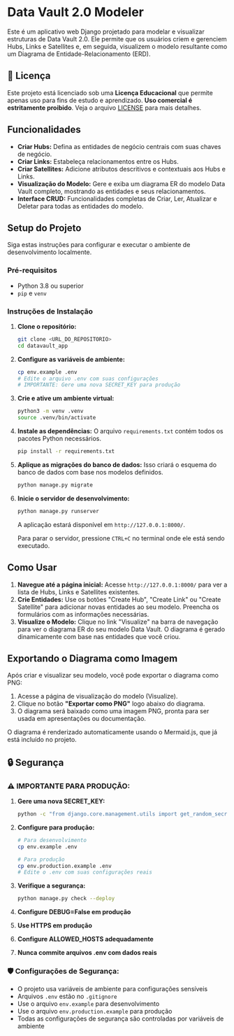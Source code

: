 # Data Vault 2.0 Modeler

Este é um aplicativo web Django projetado para modelar e visualizar estruturas de Data Vault 2.0. Ele permite que os usuários criem e gerenciem Hubs, Links e Satellites e, em seguida, visualizem o modelo resultante como um Diagrama de Entidade-Relacionamento (ERD).

## 📄 Licença

Este projeto está licenciado sob uma **Licença Educacional** que permite apenas uso para fins de estudo e aprendizado. **Uso comercial é estritamente proibido**. Veja o arquivo [LICENSE](LICENSE) para mais detalhes.

## Funcionalidades

- **Criar Hubs:** Defina as entidades de negócio centrais com suas chaves de negócio.
- **Criar Links:** Estabeleça relacionamentos entre os Hubs.
- **Criar Satellites:** Adicione atributos descritivos e contextuais aos Hubs e Links.
- **Visualização do Modelo:** Gere e exiba um diagrama ER do modelo Data Vault completo, mostrando as entidades e seus relacionamentos.
- **Interface CRUD:** Funcionalidades completas de Criar, Ler, Atualizar e Deletar para todas as entidades do modelo.

## Setup do Projeto

Siga estas instruções para configurar e executar o ambiente de desenvolvimento localmente.

### Pré-requisitos

- Python 3.8 ou superior
- `pip` e `venv`

### Instruções de Instalação

1.  **Clone o repositório:**
    ```bash
    git clone <URL_DO_REPOSITORIO>
    cd datavault_app
    ```

2.  **Configure as variáveis de ambiente:**
    ```bash
    cp env.example .env
    # Edite o arquivo .env com suas configurações
    # IMPORTANTE: Gere uma nova SECRET_KEY para produção
    ```

3.  **Crie e ative um ambiente virtual:**
    ```bash
    python3 -m venv .venv
    source .venv/bin/activate
    ```

4.  **Instale as dependências:**
    O arquivo `requirements.txt` contém todos os pacotes Python necessários.
    ```bash
    pip install -r requirements.txt
    ```

5.  **Aplique as migrações do banco de dados:**
    Isso criará o esquema do banco de dados com base nos modelos definidos.
    ```bash
    python manage.py migrate
    ```

6.  **Inicie o servidor de desenvolvimento:**
    ```bash
    python manage.py runserver
    ```

    A aplicação estará disponível em `http://127.0.0.1:8000/`.

    Para parar o servidor, pressione `CTRL+C` no terminal onde ele está sendo executado.

## Como Usar

1.  **Navegue até a página inicial:** Acesse `http://127.0.0.1:8000/` para ver a lista de Hubs, Links e Satellites existentes.
2.  **Crie Entidades:** Use os botões "Create Hub", "Create Link" ou "Create Satellite" para adicionar novas entidades ao seu modelo. Preencha os formulários com as informações necessárias.
3.  **Visualize o Modelo:** Clique no link "Visualize" na barra de navegação para ver o diagrama ER do seu modelo Data Vault. O diagrama é gerado dinamicamente com base nas entidades que você criou.

## Exportando o Diagrama como Imagem

Após criar e visualizar seu modelo, você pode exportar o diagrama como PNG:

1. Acesse a página de visualização do modelo (Visualize).
2. Clique no botão **"Exportar como PNG"** logo abaixo do diagrama.
3. O diagrama será baixado como uma imagem PNG, pronta para ser usada em apresentações ou documentação.

O diagrama é renderizado automaticamente usando o Mermaid.js, que já está incluído no projeto.

## 🔒 Segurança

### ⚠️ **IMPORTANTE PARA PRODUÇÃO:**

1. **Gere uma nova SECRET_KEY:**
   ```bash
   python -c "from django.core.management.utils import get_random_secret_key; print(get_random_secret_key())"
   ```

2. **Configure para produção:**
   ```bash
   # Para desenvolvimento
   cp env.example .env
   
   # Para produção
   cp env.production.example .env
   # Edite o .env com suas configurações reais
   ```

3. **Verifique a segurança:**
   ```bash
   python manage.py check --deploy
   ```

4. **Configure DEBUG=False em produção**

5. **Use HTTPS em produção**

6. **Configure ALLOWED_HOSTS adequadamente**

7. **Nunca commite arquivos .env com dados reais**

### 🛡️ **Configurações de Segurança:**
- O projeto usa variáveis de ambiente para configurações sensíveis
- Arquivos `.env` estão no `.gitignore`
- Use o arquivo `env.example` para desenvolvimento
- Use o arquivo `env.production.example` para produção
- Todas as configurações de segurança são controladas por variáveis de ambiente 